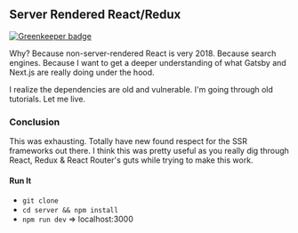## Server Rendered React/Redux

[![Greenkeeper badge](https://badges.greenkeeper.io/brohlson/react-redux-ssr.svg)](https://greenkeeper.io/)

Why? Because non-server-rendered React is very 2018. Because search engines. Because I want to get a deeper understanding of what Gatsby and Next.js are really doing under the hood.

I realize the dependencies are old and vulnerable. I'm going through old tutorials. Let me live.

### Conclusion

This was exhausting. Totally have new found respect for the SSR frameworks out there. I think this was pretty useful as you really dig through React, Redux & React Router's guts while trying to make this work.

#### Run It

- `git clone`
- `cd server && npm install`
- `npm run dev` => localhost:3000
